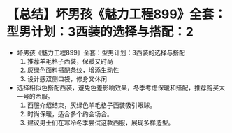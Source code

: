 # 【总结】坏男孩《魅力工程899》全套：型男计划：3西装的选择与搭配：2

-   坏男孩《魅力工程899》全套：型男计划：3西装的选择与搭配
    1.  推荐羊毛格子西装，保暖又时尚
    2.  灰绿色面料搭配条纹，增添生动性
    3.  设计感双侧口袋，修身又休闲
-   选择相似色搭配西装，避免色差影响效果，冬季考虑保暖和搭配，推荐购买大一号的西服。
    1.  西服介绍结束，灰绿色羊毛格子西装吸引眼球。
    2.  时尚保暖，适合多个约会场合。
    3.  建议男士们在寒冷冬季尝试这款西服，展现多样造型。
